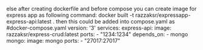 else after creating dockerfile and before compose you can create image for express app as following command:
docker built -t razzaksr/expressapp-express-api:latest .
then this could be added into compose.yaml as
#docker-compose.yaml
version: '3'
services:
  express-api:
    image: razzaksr/express-crud:latest
    ports:
      - "1234:1234"
    depends_on:
      - mongo
  mongo:
    image: mongo
    ports:
      - "27017:27017"
